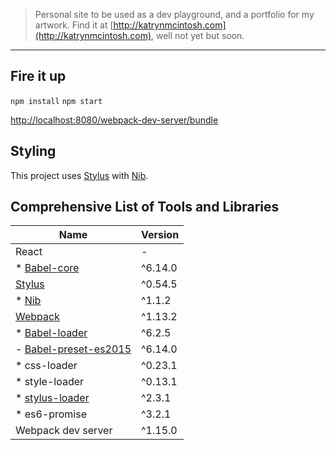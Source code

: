 >Personal site to be used as a dev playground, and a portfolio for my artwork. Find it at [http://katrynmcintosh.com](http://katrynmcintosh.com), well not yet but soon.
---

## Fire it up
`npm install`
`npm start`

[http://localhost:8080/webpack-dev-server/bundle](http://localhost:8080/webpack-dev-server/bundle)

## Styling
This project uses [Stylus](http://stylus-lang.com/) with [Nib](https://github.com/tj/nib).

## Comprehensive List of Tools and Libraries
| Name                                                                           | Version  |
|--------------------------------------------------------------------------------|----------|
| React                                                                          |    -     |
| * [Babel-core](https://github.com/babel/babel/tree/master/packages/babel-core) | ^6.14.0  |
| [Stylus](http://stylus-lang.com/)                                              | ^0.54.5  |
| * [Nib](https://github.com/tj/nib)                                             | ^1.1.2   |
| [Webpack](http://webpack.github.io/docs/)                                      | ^1.13.2  |
| * [Babel-loader](https://github.com/babel/babel-loader)                        | ^6.2.5   |
|   - [Babel-preset-es2015](https://babeljs.io/docs/plugins/preset-es2015/)      | ^6.14.0  |
| * css-loader                                                                   | ^0.23.1  |
| * style-loader                                                                 | ^0.13.1  |
| * [stylus-loader](https://github.com/shama/stylus-loader)                      | ^2.3.1   |
| * es6-promise                                                                  | ^3.2.1   |
| Webpack dev server                                                             | ^1.15.0  |

